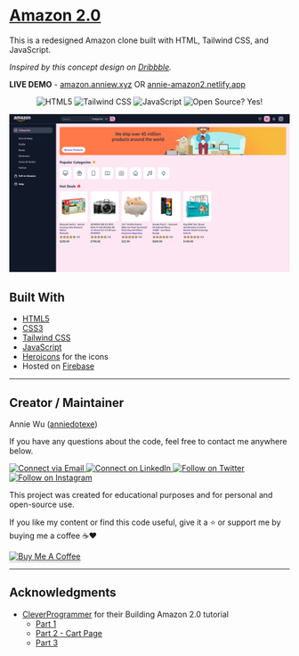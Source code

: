 # [Amazon 2.0](https://amazon2.anniew.xyz/)

This is a redesigned Amazon clone built with HTML, Tailwind CSS, and JavaScript.

_Inspired by this concept design on [Dribbble](https://dribbble.com/shots/15350650-Amazon-Website-Redesign-Concept)._

**LIVE DEMO** - [amazon.anniew.xyz](https://amazon2.anniew.xyz/) OR [annie-amazon2.netlify.app](https://annie-amazon2.netlify.app/)

<p align="center">
    <img alt="HTML5" src="https://img.shields.io/badge/-HTML5-E44D26?style=flat&logo=html5&logoColor=white"/>
    <img alt="Tailwind CSS" src="https://img.shields.io/badge/-Tailwind%20CSS-2965f1?style=flat&logo=tailwindcss&logoColor=white"/>
    <img alt="JavaScript" src="https://img.shields.io/badge/-JavaScript-F0DB4F?style=flat&logo=javascript&logoColor=white"/>
    <img alt="Open Source? Yes!" src="https://badgen.net/badge/Open%20Source%20%3F/Yes%21/blue?icon=github"/>
</p>

<p align="center">
    <img alt="Screenshot" src="./img/readme/screenshot.png" width="700px">
</p>

## Built With

- [HTML5](https://www.w3schools.com/html/)
- [CSS3](https://www.w3schools.com/css/)
- [Tailwind CSS](https://tailwindcss.com/)
- [JavaScript](https://www.w3schools.com/js/DEFAULT.asp)
- [Heroicons](https://heroicons.com/) for the icons
- Hosted on [Firebase](https://firebase.google.com/docs/hosting/quickstart)

---

## Creator / Maintainer

Annie Wu ([anniedotexe](https://github.com/anniedotexe))

If you have any questions about the code, feel free to contact me anywhere below.

<p align="left">
  <a href="mailto:anniewu2303@gmail.com"> 
    <img alt="Connect via Email" src="https://img.shields.io/badge/Gmail-c14438?style=flat&logo=Gmail&logoColor=white" />
  </a>
  <a href="https://www.linkedin.com/in/anniewu2303/"> 
    <img alt="Connect on LinkedIn" src="https://img.shields.io/badge/-LinkedIn-0072b1?style=flat&logo=Linkedin&logoColor=white" />
  </a>
  <a href="https://twitter.com/anniedotexe"> 
    <img alt="Follow on Twitter" src="https://img.shields.io/badge/-Twitter-00acee?style=flat&logo=Twitter&logoColor=white" />
  </a>
  <a href="https://www.instagram.com/anniedotexe/"> 
    <img alt="Follow on Instagram" src="https://img.shields.io/badge/-Instagram-E1306C?style=flat&logo=instagram&logoColor=white" />
  </a>
</p>

This project was created for educational purposes and for personal and open-source use.

If you like my content or find this code useful, give it a :star: or support me by buying me a coffee :coffee::heart:

<a href="https://www.buymeacoffee.com/awu2303" target="_blank"><img src="https://www.buymeacoffee.com/assets/img/custom_images/orange_img.png" alt="Buy Me A Coffee" style="height: 41px !important;width: 174px !important;box-shadow: 0px 3px 2px 0px rgba(190, 190, 190, 0.5) !important;-webkit-box-shadow: 0px 3px 2px 0px rgba(190, 190, 190, 0.5) !important;" ></a>

---

## Acknowledgments

- [CleverProgrammer](https://www.cleverprogrammer.com/) for their Building Amazon 2.0 tutorial
  - [Part 1](https://www.youtube.com/watch?v=HkTXe-O1ArM)
  - [Part 2 - Cart Page](https://www.youtube.com/watch?v=lfxzyE5Gs84)
  - [Part 3]()
